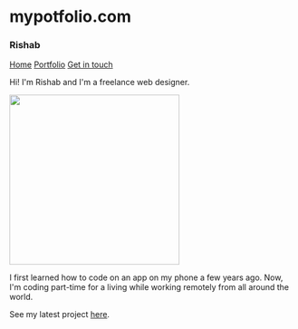 # mypotfolio.com
<!doctype html>
<html>
 <body>
  <div>
   <h3>Rishab</h3>
	  <a href="/index.html">Home</a>
	  <a href="/portfolio.html">Portfolio</a>
   <a href="/contact.html">Get in touch</a>
  </div>
  
  <div>
   <p>Hi! I'm Rishab and I'm a freelance web designer.</p>
   <img src="/img/nina.png" width="300" height="300">
   <p>I first learned how to code on an app on my phone a few years ago. Now, I'm coding part-time for a living while working remotely from all around the world.</p>
   <p>See my latest project <a href="/404.html">here</a>.</p>
  </div>
 </body>
</html>
